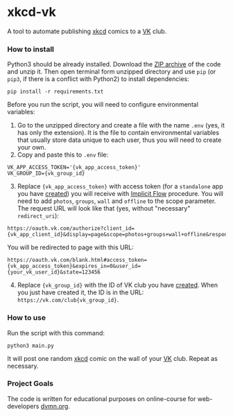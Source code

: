 # xkcd-vk

A tool to automate publishing [xkcd](https://xkcd.com/) comics to a [VK](https://vk.com/) club.

### How to install

Python3 should be already installed.
Download the [ZIP archive](https://github.com/Katsutami7moto/xkcd-vk/archive/refs/heads/main.zip) of the code and unzip it.
Then open terminal form unzipped directory and use `pip` (or `pip3`, if there is a conflict with Python2) to install dependencies:
```commandline
pip install -r requirements.txt
```
Before you run the script, you will need to configure environmental variables:

1. Go to the unzipped directory and create a file with the name `.env` (yes, it has only the extension).
It is the file to contain environmental variables that usually store data unique to each user, thus you will need to create your own.
2. Copy and paste this to `.env` file:
```dotenv
VK_APP_ACCESS_TOKEN='{vk_app_access_token}'
VK_GROUP_ID={vk_group_id}
```
3. Replace `{vk_app_access_token}` with access token (for a `standalone` app you have [created](https://vk.com/editapp?act=create)) you will receive with [Implicit Flow](https://dev.vk.com/api/access-token/implicit-flow-user) procedure. You will need to add `photos`, `groups`, `wall` and `offline` to the scope parameter. The request URL will look like that (yes, without "necessary" `redirect_uri`):
```
https://oauth.vk.com/authorize?client_id={vk_app_client_id}&display=page&scope=photos+groups+wall+offline&response_type=token&v=5.131&state=123456
```
You will be redirected to page with this URL:
```
https://oauth.vk.com/blank.html#access_token={vk_app_access_token}&expires_in=0&user_id={your_vk_user_id}&state=123456
```
4. Replace `{vk_group_id}` with the ID of VK club you have [created](https://vk.com/groups?w=groups_create). When you just have created it, the ID is in the URL: `https://vk.com/club{vk_group_id}`.

### How to use

Run the script with this command:
```commandline
python3 main.py
```
It will post one random [xkcd](https://xkcd.com/) comic on the wall of your [VK](https://vk.com/) club. Repeat as necessary.

### Project Goals

The code is written for educational purposes on online-course for web-developers [dvmn.org](https://dvmn.org/).
